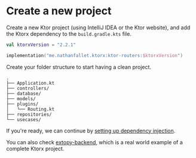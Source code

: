 # Create a new project

Create a new Ktor project (using IntelliJ IDEA or the Ktor website), and add the Ktorx dependency to
the `build.gradle.kts` file.

```kotlin
val ktorxVersion = "2.2.1"

implementation("me.nathanfallet.ktorx:ktor-routers:$ktorxVersion")
```

Create your folder structure to start having a clean project.

```
.
├── Application.kt
├── controllers/
├── database/
├── models/
├── plugins/
│   └── Routing.kt
├── repositories/
└── usecases/
```

If you're ready, we can continue by [setting up dependency injection](dependency-injection.md).

You can also check [extopy-backend](https://github.com/groupeminaste/extopy-backend), which is a real world example of a
complete Ktorx project.
